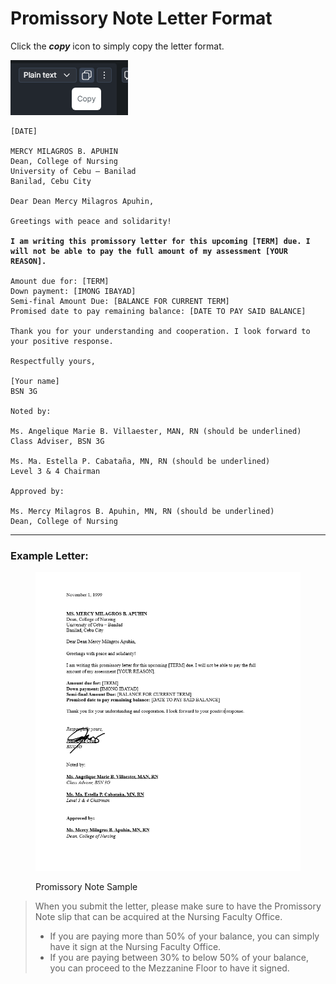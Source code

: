 # Promissory Note Letter Format

Click the _**copy**_ icon to simply copy the letter format.

![](<../../.gitbook/assets/image (4).png>)

<pre><code>[DATE]

MERCY MILAGROS B. APUHIN
Dean, College of Nursing
University of Cebu – Banilad
Banilad, Cebu City

Dear Dean Mercy Milagros Apuhin,

Greetings with peace and solidarity!

<strong>I am writing this promissory letter for this upcoming [TERM] due. I will not be able to pay the full amount of my assessment [YOUR REASON].
</strong>
Amount due for: [TERM]
Down payment: [IMONG IBAYAD]
Semi-final Amount Due: [BALANCE FOR CURRENT TERM]
Promised date to pay remaining balance: [DATE TO PAY SAID BALANCE]

Thank you for your understanding and cooperation. I look forward to your positive response.

Respectfully yours,

[Your name]
BSN 3G

Noted by:

Ms. Angelique Marie B. Villaester, MAN, RN (should be underlined)
Class Adviser, BSN 3G

Ms. Ma. Estella P. Cabataña, MN, RN (should be underlined)
Level 3 &#x26; 4 Chairman

Approved by:

Ms. Mercy Milagros B. Apuhin, MN, RN (should be underlined)
Dean, College of Nursing
</code></pre>

***

### Example Letter:

<figure><img src="../../.gitbook/assets/image (1) (1).png" alt=""><figcaption><p>Promissory Note Sample</p></figcaption></figure>

> When you submit the letter, please make sure to have the Promissory Note slip that can be acquired at the Nursing Faculty Office.
>
> * If you are paying more than 50% of your balance, you can simply have it sign at the Nursing Faculty Office.
> * If you are paying between 30% to below 50% of your balance, you can proceed to the Mezzanine Floor to have it signed.

